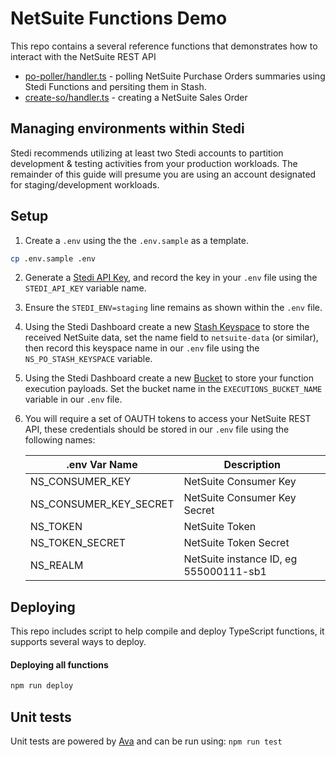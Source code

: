 # NetSuite Functions Demo

This repo contains a several reference functions that demonstrates how to interact with the NetSuite REST API

- [po-poller/handler.ts](src/functions/netsuite/po-poller/handler.ts) - polling NetSuite Purchase Orders summaries using Stedi Functions and persiting them in Stash.
- [create-so/handler.ts](src/functions/netsuite/create-so/handler.ts) - creating a NetSuite Sales Order

## Managing environments within Stedi

Stedi recommends utilizing at least two Stedi accounts to partition development & testing activities from your production workloads. The remainder of this guide will presume you are using an account designated for staging/development workloads.

## Setup

1. Create a `.env` using the the `.env.sample` as a template.

```bash
cp .env.sample .env
```

2. Generate a [Stedi API Key](https://www.stedi.com/app/settings/api-keys), and record the key in your `.env` file using the `STEDI_API_KEY` variable name.

3. Ensure the `STEDI_ENV=staging` line remains as shown within the `.env` file.

4. Using the Stedi Dashboard create a new [Stash Keyspace](https://www.stedi.com/app/stash) to store the received NetSuite data, set the name field to `netsuite-data` (or similar), then record this keyspace name in our `.env` file using the `NS_PO_STASH_KEYSPACE` variable.

5. Using the Stedi Dashboard create a new [Bucket](https://www.stedi.com/app/buckets) to store your function execution payloads. Set the bucket name in the `EXECUTIONS_BUCKET_NAME` variable in our `.env` file.

6. You will require a set of OAUTH tokens to access your NetSuite REST API, these credentials should be stored in our `.env` file using the following names:

   | .env Var Name          | Description                            |
   | ---------------------- | -------------------------------------- |
   | NS_CONSUMER_KEY        | NetSuite Consumer Key                  |
   | NS_CONSUMER_KEY_SECRET | NetSuite Consumer Key Secret           |
   | NS_TOKEN               | NetSuite Token                         |
   | NS_TOKEN_SECRET        | NetSuite Token Secret                  |
   | NS_REALM               | NetSuite instance ID, eg 555000111-sb1 |

## Deploying

This repo includes script to help compile and deploy TypeScript functions, it supports several ways to deploy.

#### Deploying all functions

```bash
npm run deploy
```

## Unit tests

Unit tests are powered by [Ava](https://github.com/avajs/ava) and can be run using: `npm run test`

